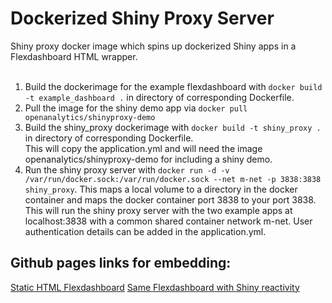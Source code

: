 # Dockerized Shiny Proxy Server

Shiny proxy docker image which spins up dockerized Shiny apps in a Flexdashboard HTML wrapper. <br> <br>

1. Build the dockerimage for the example flexdashboard with `docker build -t example_dashboard .` in directory of corresponding Dockerfile. <br>
2. Pull the image for the shiny demo app via `docker pull openanalytics/shinyproxy-demo` <br>
3. Build the shiny_proxy dockerimage with `docker build -t shiny_proxy .` in directory of corresponding Dockerfile. <br>
This will copy the application.yml and will need the image openanalytics/shinyproxy-demo for including a shiny demo. <br>
4. Run the shiny proxy server with `docker run -d -v /var/run/docker.sock:/var/run/docker.sock --net m-net -p 3838:3838 shiny_proxy`. This maps a local volume to a directory in the docker container and maps the docker container port 3838 to your port 3838. This will run the shiny proxy server with the two example apps at localhost:3838 with a common shared container network m-net. User authentication details can be added in the application.yml.

## Github pages links for embedding:
[Static HTML Flexdashboard](https://timosch29.github.io/Dockerized-Shiny-Proxy-Server/example_dashboard/dashboard_example)
[Same Flexdashboard with Shiny reactivity](https://timosch.shinyapps.io/dashboard_example/#section-test-plotly-and-shiny-elements)
